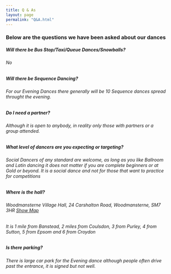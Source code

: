 ```yaml
---
title: Q & As
layout: page
permalink: "Q&A.html"
---
```




<article class="grid_12 Visible">
<h3 class="small-padded-bottom  center-text">Below are the questions we have been asked about our dances</h3>
<h5><strong>Will there be Bus Stop/Taxi/Queue Dances/Snowballs?</strong></h5>
<h6>No</h6>
<h5><strong>Will there be Sequence Dancing?</strong></h5>
<h6>For our Evening Dances there generally will be 10 Sequence dances spread throught the evening. </h6>
<h5><strong>Do I need a partner?</strong></h5>
<h6>Although it is open to anybody, in reality only those with partners or a group attended. </h6>
<h5><strong>What level of dancers are you expecting or targeting?</strong></h5>
<h6>Social Dancers of any standard are welcome, as long as you like Ballroom and Latin dancing it does not matter if you are complete beginners or at Gold or beyond. It is a social dance and not for those that want to practice for competitions </h6>
<h5><strong>Where is the hall?</strong></h5>
<h6> Woodmansterne Village Hall, 24 Carshalton Road, Woodmansterne, SM7 3HR <a href="http://streetmap.co.uk/grid/527573_160104/" target="_blank" >Show Map</a></h6>
  <h6>It is 1 mile from Banstead, 2 miles from Coulsdon, 3 from Purley, 4 from Sutton, 5 from Epsom and 6 from Croydon</h6>
<h5><strong>Is there parking?</strong></h5>
<h6>There is large car park for the Evening dance although people often drive past the entrance, it is signed but not well.</h6>
</article>
